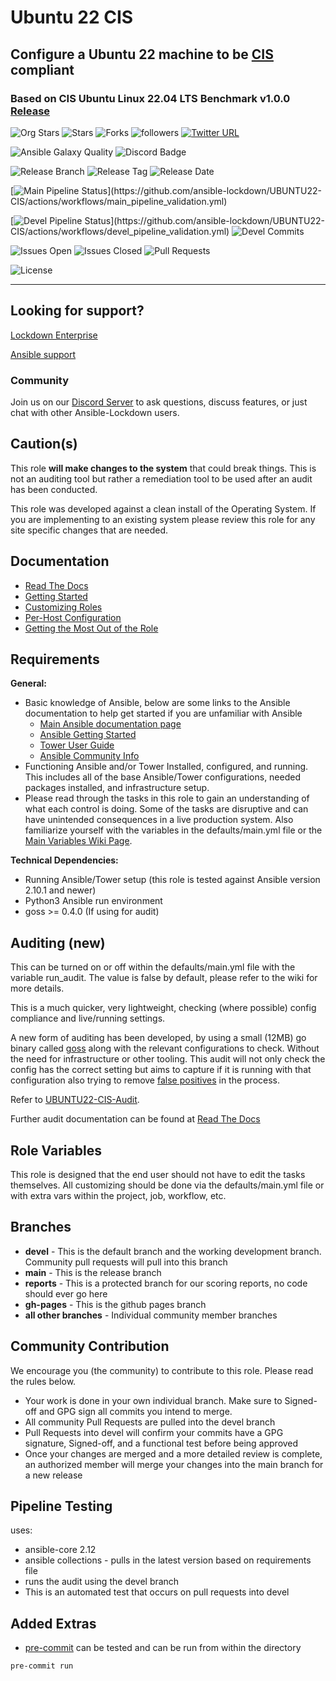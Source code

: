 # Ubuntu 22 CIS

## Configure a Ubuntu 22 machine to be [CIS](https://www.cisecurity.org/cis-benchmarks/) compliant

### Based on CIS Ubuntu Linux 22.04 LTS Benchmark v1.0.0 [Release](https://learn.cisecurity.org/l/799323/2022-09-15/3l9d2k)

![Org Stars](https://img.shields.io/github/stars/ansible-lockdown?label=Org%20Stars&style=social)
![Stars](https://img.shields.io/github/stars/ansible-lockdown/ubuntu22-cis?label=Repo%20Stars&style=social)
![Forks](https://img.shields.io/github/forks/ansible-lockdown/ubuntu22-cis?style=social)
![followers](https://img.shields.io/github/followers/ansible-lockdown?style=social)
[![Twitter URL](https://img.shields.io/twitter/url/https/twitter.com/AnsibleLockdown.svg?style=social&label=Follow%20%40AnsibleLockdown)](https://twitter.com/AnsibleLockdown)

![Ansible Galaxy Quality](https://img.shields.io/ansible/quality/56324?label=Quality&&logo=ansible)
![Discord Badge](https://img.shields.io/discord/925818806838919229?logo=discord)

![Release Branch](https://img.shields.io/badge/Release%20Branch-Main-brightgreen)
![Release Tag](https://img.shields.io/github/v/release/ansible-lockdown/UBUNTU22-CIS)
![Release Date](https://img.shields.io/github/release-date/ansible-lockdown/UBUNTU22-CIS)

[![Main Pipeline Status](https://github.com/ansible-lockdown/UBUNTU22-CIS/actions/workflows/main_pipeline_validation.yml/badge.svg?)](https://github.com/ansible-lockdown/UBUNTU22-CIS/actions/workflows/main_pipeline_validation.yml)

[![Devel Pipeline Status](https://github.com/ansible-lockdown/UBUNTU22-CIS/actions/workflows/devel_pipeline_validation.yml/badge.svg?)](https://github.com/ansible-lockdown/UBUNTU22-CIS/actions/workflows/devel_pipeline_validation.yml)
![Devel Commits](https://img.shields.io/github/commit-activity/m/ansible-lockdown/UBUNTU22-CIS/devel?color=dark%20green&label=Devel%20Branch%20Commits)

![Issues Open](https://img.shields.io/github/issues-raw/ansible-lockdown/UBUNTU22-CIS?label=Open%20Issues)
![Issues Closed](https://img.shields.io/github/issues-closed-raw/ansible-lockdown/UBUNTU22-CIS?label=Closed%20Issues&&color=success)
![Pull Requests](https://img.shields.io/github/issues-pr/ansible-lockdown/UBUNTU22-CIS?label=Pull%20Requests)

![License](https://img.shields.io/github/license/ansible-lockdown/UBUNTU22-CIS?label=License)

---

## Looking for support?

[Lockdown Enterprise](https://www.lockdownenterprise.com#GH_AL_UB22_cis)

[Ansible support](https://www.mindpointgroup.com/cybersecurity-products/ansible-counselor#GH_AL_UB22_cis)

### Community

Join us on our [Discord Server](https://www.lockdownenterprise.com/discord) to ask questions, discuss features, or just chat with other Ansible-Lockdown users.

## Caution(s)

This role **will make changes to the system** that could break things. This is not an auditing tool but rather a remediation tool to be used after an audit has been conducted.

This role was developed against a clean install of the Operating System. If you are implementing to an existing system please review this role for any site specific changes that are needed.

## Documentation

- [Read The Docs](https://ansible-lockdown.readthedocs.io/en/latest/)
- [Getting Started](https://www.lockdownenterprise.com/docs/getting-started-with-lockdown#GH_AL_UB22_cis)
- [Customizing Roles](https://www.lockdownenterprise.com/docs/customizing-lockdown-enterprise#GH_AL_UB22_cis)
- [Per-Host Configuration](https://www.lockdownenterprise.com/docs/per-host-lockdown-enterprise-configuration#GH_AL_UB22_cis)
- [Getting the Most Out of the Role](https://www.lockdownenterprise.com/docs/get-the-most-out-of-lockdown-enterprise#GH_AL_UB22_cis)

## Requirements

**General:**

- Basic knowledge of Ansible, below are some links to the Ansible documentation to help get started if you are unfamiliar with Ansible
  - [Main Ansible documentation page](https://docs.ansible.com)
  - [Ansible Getting Started](https://docs.ansible.com/ansible/latest/user_guide/intro_getting_started.html)
  - [Tower User Guide](https://docs.ansible.com/ansible-tower/latest/html/userguide/index.html)
  - [Ansible Community Info](https://docs.ansible.com/ansible/latest/community/index.html)
- Functioning Ansible and/or Tower Installed, configured, and running. This includes all of the base Ansible/Tower configurations, needed packages installed, and infrastructure setup.
- Please read through the tasks in this role to gain an understanding of what each control is doing. Some of the tasks are disruptive and can have unintended consequences in a live production system. Also familiarize yourself with the variables in the defaults/main.yml file or the [Main Variables Wiki Page](https://github.com/ansible-lockdown/UBUNTU22-CIS/wiki/Main-Variables).

**Technical Dependencies:**

- Running Ansible/Tower setup (this role is tested against Ansible version 2.10.1 and newer)
- Python3 Ansible run environment
- goss >= 0.4.0 (If using for audit)

## Auditing (new)

This can be turned on or off within the defaults/main.yml file with the variable run_audit. The value is false by default, please refer to the wiki for more details.

This is a much quicker, very lightweight, checking (where possible) config compliance and live/running settings.

A new form of auditing has been developed, by using a small (12MB) go binary called [goss](https://github.com/goss-org/goss) along with the relevant configurations to check. Without the need for infrastructure or other tooling.
This audit will not only check the config has the correct setting but aims to capture if it is running with that configuration also trying to remove [false positives](https://www.mindpointgroup.com/blog/is-compliance-scanning-still-relevant/) in the process.

Refer to [UBUNTU22-CIS-Audit](https://github.com/ansible-lockdown/UBUNTU22-CIS-Audit).

Further audit documentation can be found at [Read The Docs](https://ansible-lockdown.readthedocs.io/en/latest/)

## Role Variables

This role is designed that the end user should not have to edit the tasks themselves. All customizing should be done via the defaults/main.yml file or with extra vars within the project, job, workflow, etc.

## Branches

- **devel** - This is the default branch and the working development branch. Community pull requests will pull into this branch
- **main** - This is the release branch
- **reports** - This is a protected branch for our scoring reports, no code should ever go here
- **gh-pages** - This is the github pages branch
- **all other branches** - Individual community member branches

## Community Contribution

We encourage you (the community) to contribute to this role. Please read the rules below.

- Your work is done in your own individual branch. Make sure to Signed-off and GPG sign all commits you intend to merge.
- All community Pull Requests are pulled into the devel branch
- Pull Requests into devel will confirm your commits have a GPG signature, Signed-off, and a functional test before being approved
- Once your changes are merged and a more detailed review is complete, an authorized member will merge your changes into the main branch for a new release

## Pipeline Testing

uses:

- ansible-core 2.12
- ansible collections - pulls in the latest version based on requirements file
- runs the audit using the devel branch
- This is an automated test that occurs on pull requests into devel

## Added Extras

- [pre-commit](https://pre-commit.com) can be tested and can be run from within the directory

```sh
pre-commit run
```
